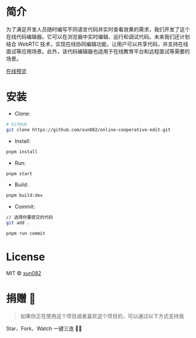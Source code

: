 # 简介

为了满足开发人员随时编写不同语言代码并实时查看效果的需求，我们开发了这个在线代码编辑器。它可以在浏览器中实时编辑、运行和调试代码。未来我们还计划结合 WebRTC 技术，实现在线协同编辑功能，让用户可以共享代码，并支持在线面试等应用场景。此外，该代码编辑器也适用于在线教育平台和远程面试等需要的场景。

[在线预览](https://online-edit.wangblogs.top/)

# 安装

- Clone:

```bash
# GitHub
git clone https://github.com/xun082/online-cooperative-edit.git
```

- Install:

```bash
pnpm install
```

- Run:

```bash
pnpm start
```

- Build:

```bash
pnpm build:dev
```

- Commit:

```bash
// 选择你要提交的代码
git add .

pnpm run commit
```

# License

MIT © [xun082](https://github.com/xun082)

# 捐赠 🍵

> 如果你正在使用这个项目或者喜欢这个项目的，可以通过以下方式支持我

Star、Fork、Watch 一键三连 🚀🚀
